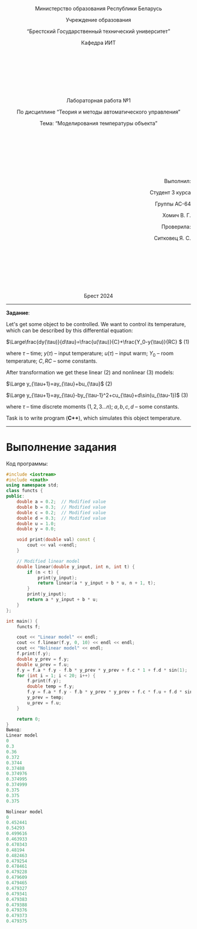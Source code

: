 <p style="text-align: center;">Министерство образования Республики Беларусь</p>
<p style="text-align: center;">Учреждение образования</p>
<p style="text-align: center;">“Брестский Государственный технический университет”</p>
<p style="text-align: center;">Кафедра ИИТ</p>
<div style="margin-bottom: 10em;"></div>
<p style="text-align: center;">Лабораторная работа №1</p>
<p style="text-align: center;">По дисциплине “Теория и методы автоматического управления”</p>
<p style="text-align: center;">Тема: “Моделирования температуры объекта”</p>
<div style="margin-bottom: 10em;"></div>
<p style="text-align: right;">Выполнил:</p>
<p style="text-align: right;">Студент 3 курса</p>
<p style="text-align: right;">Группы АС-64</p>
<p style="text-align: right;">Хомич В. Г.</p>
<p style="text-align: right;">Проверила:</p>
<p style="text-align: right;">Ситковец Я. С.</p>
<div style="margin-bottom: 10em;"></div>
<p style="text-align: center;">Брест 2024</p>

---

**Задание**:

Let's get some object to be controlled. We want to control its temperature, which can be described by this differential equation:

$\Large\frac{dy(\tau)}{d\tau}=\frac{u(\tau)}{C}+\frac{Y_0-y(\tau)}{RC} $ (1)

where $\tau$ – time; $y(\tau)$ – input temperature; $u(\tau)$ – input warm; $Y_0$ – room temperature; $C,RC$ – some constants.

After transformation we get these linear (2) and nonlinear (3) models:

$\Large y_{\tau+1}=ay_{\tau}+bu_{\tau}$ (2)

$\Large y_{\tau+1}=ay_{\tau}-by_{\tau-1}^2+cu_{\tau}+d\sin(u_{\tau-1})$ (3)

where $\tau$ – time discrete moments ($1,2,3{\dots}n$); $a,b,c,d$ – some constants.

Task is to write program (**С++**), which simulates this object temperature.

---

# Выполнение задания #

Код программы:

```cpp
#include <iostream>
#include <cmath>
using namespace std;
class functs {
public:
    double a = 0.2;  // Modified value
    double b = 0.3;  // Modified value
    double c = 0.2;  // Modified value
    double d = 0.3;  // Modified value
    double u = 1.0;
    double y = 0.0;

    void print(double val) const {
        cout << val <<endl;
    }

    // Modified linear model
    double linear(double y_input, int n, int t) {
        if (n < t) {
            print(y_input);
            return linear(a * y_input + b * u, n + 1, t);
        }
        print(y_input);
        return a * y_input + b * u;
    }
};

int main() {
    functs f;

    cout << "Linear model" << endl;
    cout << f.linear(f.y, 0, 10) << endl << endl;
    cout << "Nolinear model" << endl;
    f.print(f.y);
    double y_prev = f.y;
    double u_prev = f.u;
    f.y = f.a * f.y - f.b * y_prev * y_prev + f.c * 1 + f.d * sin(1);
    for (int i = 1; i < 20; i++) {
        f.print(f.y);
        double temp = f.y;
        f.y = f.a * f.y - f.b * y_prev * y_prev + f.c * f.u + f.d * sin(u_prev);
        y_prev = temp;
        u_prev = f.u;
    }

    return 0;
}
Вывод:
Linear model
0
0.3
0.36
0.372
0.3744
0.37488
0.374976
0.374995
0.374999
0.375
0.375
0.375

Nolinear model
0
0.452441
0.54293
0.499616
0.463933
0.470343
0.48194
0.482463
0.479254
0.478461
0.479228
0.479609
0.479465
0.479327
0.479341
0.479383
0.479388
0.479376
0.479373
0.479375